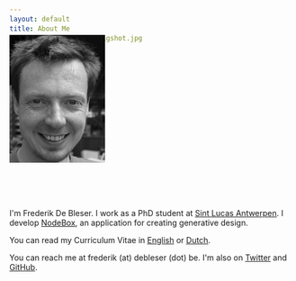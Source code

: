 ```yaml
---
layout: default
title: About Me
bigshot: /media/about/bigshot.jpg
---
```

<img src="/media/img/frederik-de-bleser.jpg" alt="Frederik De Bleser" class="float-right" style="padding-bottom: 20px; position: relative; top: -44px;" />

I'm Frederik De Bleser. I work as a PhD student at <a href="http://www.sintlucasantwerpen.be/">Sint Lucas Antwerpen</a>. I develop <a href="http://nodebox.net/">NodeBox</a>, an application for creating generative design.

You can read my Curriculum Vitae in <a href="/cv/">English</a> or <a href="/cv/nederlands.html">Dutch</a>.

You can reach me at frederik (at) debleser (dot) be. I'm also on <a href="https://twitter.com/enigmeta/">Twitter</a> and <a href="https://github.com/fdb/">GitHub</a>.